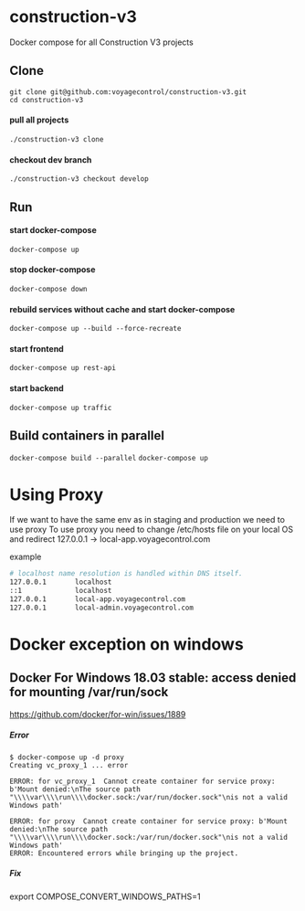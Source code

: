 # construction-v3
Docker compose for all Construction V3 projects


## Clone
`git clone git@github.com:voyagecontrol/construction-v3.git`  
`cd construction-v3`

#### pull all projects
`./construction-v3 clone`
#### checkout dev branch
`./construction-v3 checkout develop`

## Run
#### start docker-compose
`docker-compose up`

#### stop docker-compose
`docker-compose down`

#### rebuild services without cache and start docker-compose
`docker-compose up --build --force-recreate`

#### start frontend
`docker-compose up rest-api`

#### start backend
`docker-compose up traffic`

## Build containers in parallel
`docker-compose build --parallel`
`docker-compose up`

# Using Proxy

If we want to have the same env as in staging and production we need to use proxy
To use proxy you need to change /etc/hosts file on your local OS and redirect 127.0.0.1 -> local-app.voyagecontrol.com

example 
```bash
# localhost name resolution is handled within DNS itself.
127.0.0.1       localhost
::1             localhost
127.0.0.1       local-app.voyagecontrol.com
127.0.0.1       local-admin.voyagecontrol.com
```

# Docker exception on windows

## Docker For Windows 18.03 stable: access denied for mounting /var/run/sock
https://github.com/docker/for-win/issues/1889
##### Error
```
$ docker-compose up -d proxy
Creating vc_proxy_1 ... error

ERROR: for vc_proxy_1  Cannot create container for service proxy: b'Mount denied:\nThe source path "\\\\var\\\\run\\\\docker.sock:/var/run/docker.sock"\nis not a valid Windows path'

ERROR: for proxy  Cannot create container for service proxy: b'Mount denied:\nThe source path "\\\\var\\\\run\\\\docker.sock:/var/run/docker.sock"\nis not a valid Windows path'
ERROR: Encountered errors while bringing up the project.
```
##### Fix
export COMPOSE_CONVERT_WINDOWS_PATHS=1
